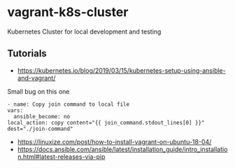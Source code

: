 # vagrant-k8s-cluster
Kubernetes Cluster for local development and testing

## Tutorials

* https://kubernetes.io/blog/2019/03/15/kubernetes-setup-using-ansible-and-vagrant/

Small bug on this one
    
    - name: Copy join command to local file
    vars:
      ansible_become: no
    local_action: copy content="{{ join_command.stdout_lines[0] }}" dest="./join-command"
    
* https://linuxize.com/post/how-to-install-vagrant-on-ubuntu-18-04/
* https://docs.ansible.com/ansible/latest/installation_guide/intro_installation.html#latest-releases-via-pip


